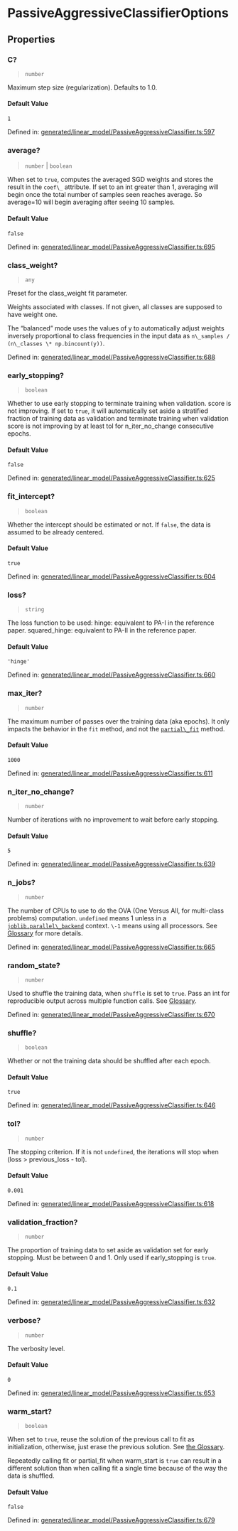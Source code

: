 # PassiveAggressiveClassifierOptions

## Properties

### C?

> `number`

Maximum step size (regularization). Defaults to 1.0.

#### Default Value

`1`

Defined in:  [generated/linear\_model/PassiveAggressiveClassifier.ts:597](https://github.com/transitive-bullshit/scikit-learn-ts/blob/b59c1ff/packages/sklearn/src/generated/linear_model/PassiveAggressiveClassifier.ts#L597)

### average?

> `number` \| `boolean`

When set to `true`, computes the averaged SGD weights and stores the result in the `coef\_` attribute. If set to an int greater than 1, averaging will begin once the total number of samples seen reaches average. So average=10 will begin averaging after seeing 10 samples.

#### Default Value

`false`

Defined in:  [generated/linear\_model/PassiveAggressiveClassifier.ts:695](https://github.com/transitive-bullshit/scikit-learn-ts/blob/b59c1ff/packages/sklearn/src/generated/linear_model/PassiveAggressiveClassifier.ts#L695)

### class\_weight?

> `any`

Preset for the class\_weight fit parameter.

Weights associated with classes. If not given, all classes are supposed to have weight one.

The “balanced” mode uses the values of y to automatically adjust weights inversely proportional to class frequencies in the input data as `n\_samples / (n\_classes \* np.bincount(y))`.

Defined in:  [generated/linear\_model/PassiveAggressiveClassifier.ts:688](https://github.com/transitive-bullshit/scikit-learn-ts/blob/b59c1ff/packages/sklearn/src/generated/linear_model/PassiveAggressiveClassifier.ts#L688)

### early\_stopping?

> `boolean`

Whether to use early stopping to terminate training when validation. score is not improving. If set to `true`, it will automatically set aside a stratified fraction of training data as validation and terminate training when validation score is not improving by at least tol for n\_iter\_no\_change consecutive epochs.

#### Default Value

`false`

Defined in:  [generated/linear\_model/PassiveAggressiveClassifier.ts:625](https://github.com/transitive-bullshit/scikit-learn-ts/blob/b59c1ff/packages/sklearn/src/generated/linear_model/PassiveAggressiveClassifier.ts#L625)

### fit\_intercept?

> `boolean`

Whether the intercept should be estimated or not. If `false`, the data is assumed to be already centered.

#### Default Value

`true`

Defined in:  [generated/linear\_model/PassiveAggressiveClassifier.ts:604](https://github.com/transitive-bullshit/scikit-learn-ts/blob/b59c1ff/packages/sklearn/src/generated/linear_model/PassiveAggressiveClassifier.ts#L604)

### loss?

> `string`

The loss function to be used: hinge: equivalent to PA-I in the reference paper. squared\_hinge: equivalent to PA-II in the reference paper.

#### Default Value

`'hinge'`

Defined in:  [generated/linear\_model/PassiveAggressiveClassifier.ts:660](https://github.com/transitive-bullshit/scikit-learn-ts/blob/b59c1ff/packages/sklearn/src/generated/linear_model/PassiveAggressiveClassifier.ts#L660)

### max\_iter?

> `number`

The maximum number of passes over the training data (aka epochs). It only impacts the behavior in the `fit` method, and not the [`partial\_fit`](#sklearn.linear_model.PassiveAggressiveClassifier.partial_fit "sklearn.linear_model.PassiveAggressiveClassifier.partial_fit") method.

#### Default Value

`1000`

Defined in:  [generated/linear\_model/PassiveAggressiveClassifier.ts:611](https://github.com/transitive-bullshit/scikit-learn-ts/blob/b59c1ff/packages/sklearn/src/generated/linear_model/PassiveAggressiveClassifier.ts#L611)

### n\_iter\_no\_change?

> `number`

Number of iterations with no improvement to wait before early stopping.

#### Default Value

`5`

Defined in:  [generated/linear\_model/PassiveAggressiveClassifier.ts:639](https://github.com/transitive-bullshit/scikit-learn-ts/blob/b59c1ff/packages/sklearn/src/generated/linear_model/PassiveAggressiveClassifier.ts#L639)

### n\_jobs?

> `number`

The number of CPUs to use to do the OVA (One Versus All, for multi-class problems) computation. `undefined` means 1 unless in a [`joblib.parallel\_backend`](https://joblib.readthedocs.io/en/latest/parallel.html#joblib.parallel_backend "(in joblib v1.3.0.dev0)") context. `\-1` means using all processors. See [Glossary](../../glossary.html#term-n_jobs) for more details.

Defined in:  [generated/linear\_model/PassiveAggressiveClassifier.ts:665](https://github.com/transitive-bullshit/scikit-learn-ts/blob/b59c1ff/packages/sklearn/src/generated/linear_model/PassiveAggressiveClassifier.ts#L665)

### random\_state?

> `number`

Used to shuffle the training data, when `shuffle` is set to `true`. Pass an int for reproducible output across multiple function calls. See [Glossary](../../glossary.html#term-random_state).

Defined in:  [generated/linear\_model/PassiveAggressiveClassifier.ts:670](https://github.com/transitive-bullshit/scikit-learn-ts/blob/b59c1ff/packages/sklearn/src/generated/linear_model/PassiveAggressiveClassifier.ts#L670)

### shuffle?

> `boolean`

Whether or not the training data should be shuffled after each epoch.

#### Default Value

`true`

Defined in:  [generated/linear\_model/PassiveAggressiveClassifier.ts:646](https://github.com/transitive-bullshit/scikit-learn-ts/blob/b59c1ff/packages/sklearn/src/generated/linear_model/PassiveAggressiveClassifier.ts#L646)

### tol?

> `number`

The stopping criterion. If it is not `undefined`, the iterations will stop when (loss > previous\_loss - tol).

#### Default Value

`0.001`

Defined in:  [generated/linear\_model/PassiveAggressiveClassifier.ts:618](https://github.com/transitive-bullshit/scikit-learn-ts/blob/b59c1ff/packages/sklearn/src/generated/linear_model/PassiveAggressiveClassifier.ts#L618)

### validation\_fraction?

> `number`

The proportion of training data to set aside as validation set for early stopping. Must be between 0 and 1. Only used if early\_stopping is `true`.

#### Default Value

`0.1`

Defined in:  [generated/linear\_model/PassiveAggressiveClassifier.ts:632](https://github.com/transitive-bullshit/scikit-learn-ts/blob/b59c1ff/packages/sklearn/src/generated/linear_model/PassiveAggressiveClassifier.ts#L632)

### verbose?

> `number`

The verbosity level.

#### Default Value

`0`

Defined in:  [generated/linear\_model/PassiveAggressiveClassifier.ts:653](https://github.com/transitive-bullshit/scikit-learn-ts/blob/b59c1ff/packages/sklearn/src/generated/linear_model/PassiveAggressiveClassifier.ts#L653)

### warm\_start?

> `boolean`

When set to `true`, reuse the solution of the previous call to fit as initialization, otherwise, just erase the previous solution. See [the Glossary](../../glossary.html#term-warm_start).

Repeatedly calling fit or partial\_fit when warm\_start is `true` can result in a different solution than when calling fit a single time because of the way the data is shuffled.

#### Default Value

`false`

Defined in:  [generated/linear\_model/PassiveAggressiveClassifier.ts:679](https://github.com/transitive-bullshit/scikit-learn-ts/blob/b59c1ff/packages/sklearn/src/generated/linear_model/PassiveAggressiveClassifier.ts#L679)
